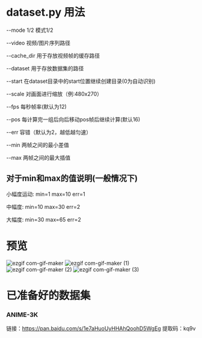 # dataset.py 用法

--mode 1/2 模式1/2

--video 视频/图片序列路径

--cache_dir 用于存放视频帧的缓存路径

--dataset 用于存放数据集的路径

--start 在dataset目录中的start位置继续创建目录(0为自动识别)

--scale 对画面进行缩放（例:480x270）

--fps 每秒帧率(默认为12)

--pos 每计算完一组后向后移动pos帧后继续计算(默认16)

--err 容错（默认为2，越低越匀速）

--min 两帧之间的最小差值

--max 两帧之间的最大插值

## 对于min和max的值说明(一般情况下)

  小幅度运动: min=1 max=10 err=1
  
  中幅度: min=10 max=30 err=2
  
  大幅度: min=30 max=65 err=2

# 预览

![ezgif com-gif-maker](https://user-images.githubusercontent.com/68835291/112470075-30a25f80-8da5-11eb-8205-efcd30d10a9c.gif)
![ezgif com-gif-maker (1)](https://user-images.githubusercontent.com/68835291/112470102-3730d700-8da5-11eb-92e1-ee250ea3a669.gif)
![ezgif com-gif-maker (2)](https://user-images.githubusercontent.com/68835291/112470108-3a2bc780-8da5-11eb-810c-ff07286c469e.gif)
![ezgif com-gif-maker (3)](https://user-images.githubusercontent.com/68835291/112470150-46b02000-8da5-11eb-80bc-9a06014253bb.gif)





# 已准备好的数据集

### ANIME-3K

链接：https://pan.baidu.com/s/1e7aHuoUyHHAhQoohD5WgEg 
提取码：kq9v
